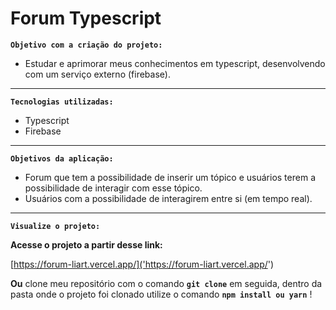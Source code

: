 # Forum Typescript

**`Objetivo com a criação do projeto:`**

- Estudar e aprimorar meus conhecimentos em typescript, desenvolvendo com um serviço externo (firebase).

---

**`Tecnologias utilizadas:`**

- Typescript
- Firebase

---

**`Objetivos da aplicação:`**

- Forum que tem a possibilidade de inserir um tópico e usuários terem a possibilidade de interagir com esse tópico.
- Usuários com a possibilidade de interagirem entre si (em tempo real).

---

**`Visualize o projeto:`**

**Acesse o projeto a partir desse link:** 

[https://forum-liart.vercel.app/]('https://forum-liart.vercel.app/')

**Ou** clone meu repositório com o comando **`git clone`**  em seguida, dentro da pasta onde o projeto foi clonado utilize o comando **`npm install ou yarn`** !
